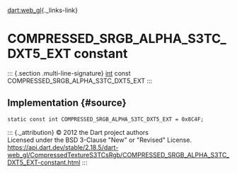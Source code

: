 [dart:web\_gl](../../dart-web_gl/dart-web_gl-library){._links-link}

COMPRESSED\_SRGB\_ALPHA\_S3TC\_DXT5\_EXT constant
=================================================

::: {.section .multi-line-signature}
[int](../../dart-core/int-class) const
COMPRESSED\_SRGB\_ALPHA\_S3TC\_DXT5\_EXT
:::

Implementation {#source}
--------------

``` {.language-dart data-language="dart"}
static const int COMPRESSED_SRGB_ALPHA_S3TC_DXT5_EXT = 0x8C4F;
```

::: {._attribution}
© 2012 the Dart project authors\
Licensed under the BSD 3-Clause \"New\" or \"Revised\" License.\
<https://api.dart.dev/stable/2.18.5/dart-web_gl/CompressedTextureS3TCsRgb/COMPRESSED_SRGB_ALPHA_S3TC_DXT5_EXT-constant.html>
:::
